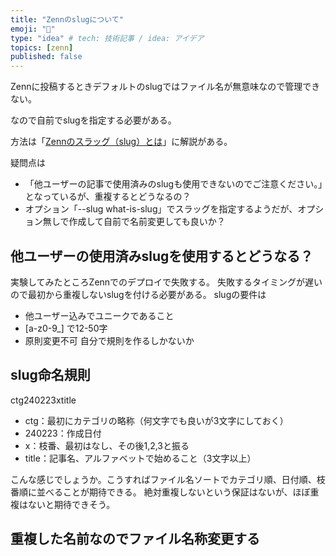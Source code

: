 ```yaml
---
title: "Zennのslugについて"
emoji: "📑"
type: "idea" # tech: 技術記事 / idea: アイデア
topics: [zenn]
published: false
---
```

Zennに投稿するときデフォルトのslugではファイル名が無意味なので管理できない。

なので自前でslugを指定する必要がある。

方法は「[Zennのスラッグ（slug）とは](Zennのスラッグ（slug）とは)」に解説がある。

疑問点は

- 「他ユーザーの記事で使用済みのslugも使用できないのでご注意ください。」となっているが、重複するとどうなるの？
- オプション「--slug what-is-slug」でスラッグを指定するようだが、オプション無しで作成して自前で名前変更しても良いか？
  
## 他ユーザーの使用済みslugを使用するとどうなる？

実験してみたところZennでのデプロイで失敗する。
失敗するタイミングが遅いので最初から重複しないslugを付ける必要がある。
slugの要件は
- 他ユーザー込みでユニークであること
- [a-z0-9_] で12-50字
- 原則変更不可
自分で規則を作るしかないか

## slug命名規則

ctg240223xtitle

- ctg：最初にカテゴリの略称（何文字でも良いが3文字にしておく）
- 240223：作成日付
- x：枝番、最初はなし、その後1,2,3と振る
- title：記事名、アルファベットで始めること（3文字以上）
  
こんな感じでしょうか。こうすればファイル名ソートでカテゴリ順、日付順、枝番順に並べることが期待できる。
絶対重複しないという保証はないが、ほぼ重複はないと期待できそう。

## 重複した名前なのでファイル名称変更する